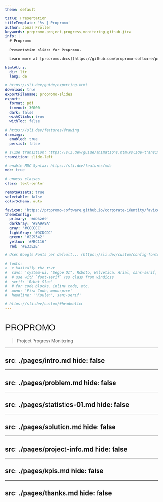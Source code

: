 ```yaml
---
theme: default

title: Presentation
titleTemplate: '%s | Propromo'
author: Jonas Fröller
keywords: propromo,project,progress,monitoring,github,jira
info: |
  # Propromo
  
  Presentation slides for Propromo.

  Learn more at [propromo.docs](https://github.com/propromo-software/propromo.docs)

htmlAttrs:
  dir: ltr
  lang: de

# https://sli.dev/guide/exporting.html
download: true
exportFilename: propromo-slides
export:
  format: pdf
  timeout: 30000
  dark: false
  withClicks: true
  withToc: false

# https://sli.dev/features/drawing
drawings:
  enabled: true
  persist: false

# slide transition: https://sli.dev/guide/animations.html#slide-transitions
transition: slide-left

# enable MDC Syntax: https://sli.dev/features/mdc
mdc: true

# unocss classes
class: text-center

remoteAssets: true
selectable: false
colorSchema: auto

favicon: 'https://propromo-software.github.io/corporate-identity/favicons/favicon.png'
themeConfig:
  primary: '#0D3269'
  darkGray: '#9A9A9A'
  gray: '#CCCCCC'
  lightGray: '#DCDCDC'
  green: '#229342'
  yellow: '#FBC116'
  red: '#E33B2E'

# Uses Google Fonts per default... (https://sli.dev/custom/config-fonts#providers, https://github.com/slidevjs/slidev/issues/1977)

# fonts:
#  # basically the text
#  sans: 'system-ui, "Segoe UI", Roboto, Helvetica, Arial, sans-serif, "Apple Color Emoji", "Segoe UI Emoji", "Segoe UI Symbol"'
#  # use with `font-serif` css class from windicss
#  serif: 'Robot Slab'
#  # for code blocks, inline code, etc.
#  mono: 'Fira Code, monospace'
#  headline: '"Koulen", sans-serif'

# https://sli.dev/custom/#headmatter
---
```


<style lang="postcss">
  @import url('https://api.fonts.coollabs.io/css2?family=Koulen&display=swap'); /* no ü, ö, ä, ß... */

  .koulen-font {
      font-family: "Koulen", sans-serif;
  }

  h1 {
    /* background: #061935; */
    @apply bg-primary text-white rounded-lg px-4 pb-2 pt-3;
      font-family: "Koulen", sans-serif;
      font-weight: 500;
      font-style: normal;
      text-transform: uppercase;
  }
</style>

# Propromo

> <span class="text-3xl">Project Progress Monitoring</span>

---
src: ./pages/intro.md
hide: false
---

---
src: ./pages/problem.md
hide: false
---

---
src: ./pages/statistics-01.md
hide: false
---

---
src: ./pages/solution.md
hide: false
---

---
src: ./pages/project-info.md
hide: false
---

---
src: ./pages/kpis.md
hide: false
---

---
src: ./pages/thanks.md
hide: false
---

